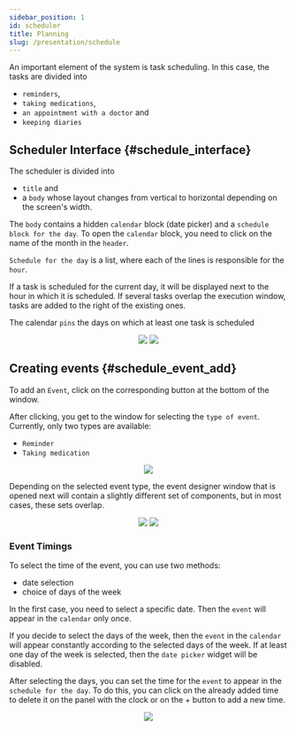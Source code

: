 ```yaml
---
sidebar_position: 1
id: scheduler
title: Planning
slug: /presentation/schedule
---
```


An important element of the system is task scheduling. In this case, the tasks are divided into

- `reminders`,
- `taking medications`,
- `an appointment with a doctor` and
- `keeping diaries`

## Scheduler Interface {#schedule_interface}

The scheduler is divided into

- `title` and
- a `body` whose layout changes from vertical to horizontal depending on the screen's width.

The `body` contains a hidden `calendar` block (date picker) and a `schedule block for the day`. To open the `calendar` block, you need to click on the name of the month in the `header`.

`Schedule for the day` is a list, where each of the lines is responsible for the `hour`.

If a task is scheduled for the current day, it will be displayed next to the hour in which it is scheduled. If several tasks overlap the execution window, tasks are added to the right of the existing ones.

The calendar `pins` the days on which at least one task is scheduled

<div align="center">
    <img type="imgscreen" src="/WM_doc/img/presentation/calendar/schedulerView.png"/>
    <img type="imgscreen" src="/WM_doc/img/presentation/calendar/schedulerCalendar.png"/>
</div>

## Creating events {#schedule_event_add}

To add an `Event`, click on the corresponding button at the bottom of the window.

After clicking, you get to the window for selecting the `type of event`. Currently, only two types are available:

- `Reminder`
- `Taking medication`

<div align="center"><img type="imgscreen" src="/WM_doc/img/presentation/calendar/schedulerEventTypes.png"/></div>

Depending on the selected event type, the event designer window that is opened next will contain a slightly different set of components, but in most cases, these sets overlap.

<div align="center">
    <img type="imgscreen" src="/WM_doc/img/presentation/calendar/addEvent_default.png"/>
    <img type="imgscreen" src="/WM_doc/img/presentation/calendar/addEvent_med.png"/>
</div>

### Event Timings

To select the time of the event, you can use two methods:

- date selection
- choice of days of the week

In the first case, you need to select a specific date. Then the `event` will appear in the `calendar` only once.

If you decide to select the days of the week, then the `event` in the `calendar` will appear constantly according to the selected days of the week. If at least one day of the week is selected, then the `date picker` widget will be disabled.

After selecting the days, you can set the time for the `event` to appear in the `schedule for the day`. To do this, you can click on the already added time to delete it on the panel with the clock or on the + button to add a new time.

<div align="center"><img type="imgscreen" src="/WM_doc/img/presentation/calendar/schedulerTimeSelector.png"/></div>
